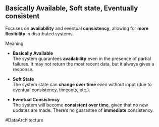 ## Basically Available, Soft state, Eventually consistent

Focuses on **availability** and eventual **consistency**, allowing for **more flexibility** in distributed systems.

Meaning:
- **Basically Available**  
    The system guarantees **availability** even in the presence of partial failures. It may not return the most recent data, but it always gives a response.

- **Soft State**  
    The system state can **change over time** even without input (due to eventual consistency, timeouts, etc.).

- **Eventual Consistency**  
    The system will become **consistent over time**, given that no new updates are made. There’s no guarantee of **immediate** consistency.

#DataArchitecture